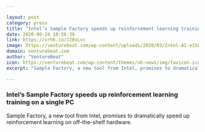 ```yaml
---

layout: post
category: press
title: "Intel’s Sample Factory speeds up reinforcement learning training on a single PC"
date: 2020-06-24 18:56:39
link: https://vrhk.co/2Z8vLvc
image: https://venturebeat.com/wp-content/uploads/2020/03/Intel-AI-e1588950898320.jpg?w=1200&strip=all
domain: venturebeat.com
author: "VentureBeat"
icon: https://venturebeat.com/wp-content/themes/vb-news/img/favicon.ico
excerpt: "Sample Factory, a new tool from Intel, promises to dramatically speed up reinforcement learning on off-the-shelf hardware."

---
```


### Intel’s Sample Factory speeds up reinforcement learning training on a single PC

Sample Factory, a new tool from Intel, promises to dramatically speed up reinforcement learning on off-the-shelf hardware.